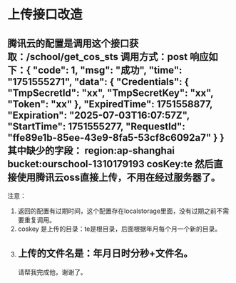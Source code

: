 # 上传接口改造

腾讯云的配置是调用这个接口获取：/school/get_cos_sts
调用方式：post
响应如下：{
"code": 1,
"msg": "成功",
"time": "1751555271",
"data": {
"Credentials": {
"TmpSecretId": "xx",
"TmpSecretKey": "xx",
"Token": "xx"
},
"ExpiredTime": 1751558877,
"Expiration": "2025-07-03T16:07:57Z",
"StartTime": 1751555277,
"RequestId": "ffe89e1b-85ee-43e9-8fa5-53cf8c6092a7"
}
}
其中缺少的字段：
region:ap-shanghai
bucket:ourschool-1310179193
cosKey:te
然后直接使用腾讯云oss直接上传，不用在经过服务器了。
--

注意：

1. 返回的配置有过期时间，这个配置存在localstorage里面，没有过期之前不需要重复调用。
2. coskey 是上传的目录：te是根目录，后面根据年月每个月一个新的目录。
3. ## 上传的文件名是：年月日时分秒+文件名。
    请帮我完成他，谢谢了。
